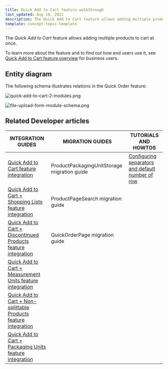 ```yaml
---
title: Quick Add to Cart feature walkthrough
last_updated: Aug 19, 2021
description: The Quick Add to Cart feature allows adding multiple products to cart at once
template: concept-topic-template
---
```


The _Quick Add to Cart_ feature allows adding multiple products to cart at once.


To learn more about the feature and to find out how end users use it, see [Quick Add to Cart feature overview](/docs/scos/user/features/{{page.version}}/quick-add-to-cart-feature-overview.html) for business users.


## Entity diagram

The following schema illustrates relations  in the Quick Order feature:

<div class="width-100">

![quick-add-to-cart-2-modules.png](https://spryker.s3.eu-central-1.amazonaws.com/docs/Features/Shopping+Cart/Cart/Quick+Order/Quick+Order+Feature+Overview/quick-add-to-cart-2-modules.png)

</div>

<div class="width-100">

![file-upload-form-module-schema.png](https://spryker.s3.eu-central-1.amazonaws.com/docs/Features/Shopping+Cart/Cart/Quick+Order/Quick+Order+Feature+Overview/file-upload-form-module-schema.png)

</div>


## Related Developer articles

| INTEGRATION GUIDES  | MIGRATION GUIDES |TUTORIALS AND HOWTOS |
|---|---|---|
| [Quick Add to Cart feature integration](/docs/scos/dev/feature-integration-guides/{{page.version}}/quick-add-to-cart-feature-integration.html) | ProductPackagingUnitStorage migration guide | [Configuring separators and default number of row](/docs/scos/dev/feature-walkthroughs/{{page.version}}/quick-add-to-cart-feature-walkthrough/configuring-separators-and-default-number-rows.html) |  |
| [Quick Add to Cart + Shopping Lists feature integration](/docs/scos/dev/feature-integration-guides/{{page.version}}/quick-add-to-cart-shopping-lists-feature-integration.html) | ProductPageSearch migration guide |  |
| [Quick Add to Cart + Discontinued Products feature integration](/docs/scos/dev/feature-integration-guides/{{page.version}}/quick-add-to-cart-discontinued-products-feature-integration.html) | QuickOrderPage migration guide |  |
| [Quick Add to Cart + Measurement Units feature integration](/docs/scos/dev/feature-integration-guides/{{page.version}}/quick-add-to-cart-measurement-units-feature-integration.html) |  |  |
| [Quick Add to Cart + Non-splittable Products feature integration](/docs/scos/dev/feature-integration-guides/{{page.version}}/quick-add-to-cart-non-splittable-products-feature-integration.html) |  |  |
| [Quick Add to Cart + Packaging Units feature integration](/docs/scos/dev/feature-integration-guides/{{page.version}}/quick-add-to-cart-packaging-units-feature-integration.html) |  |  |
